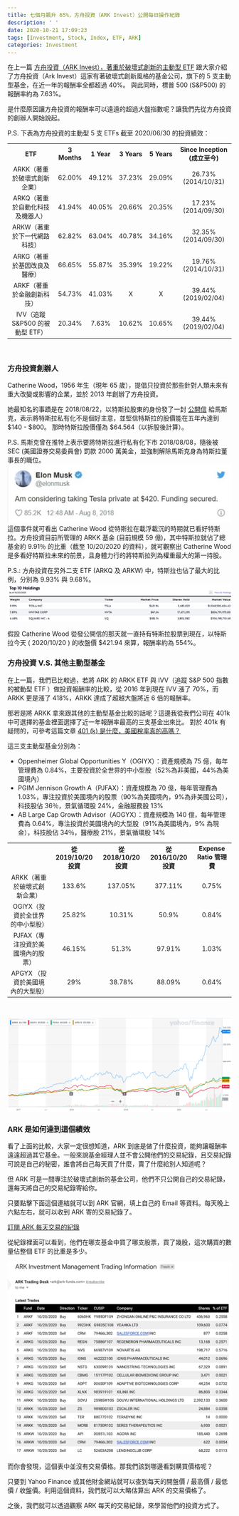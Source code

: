 ```yaml
---
title: 七個月飆升 65%，方舟投資（ARK Invest）公開每日操作紀錄
description: ' '
date: 2020-10-21 17:09:23
tags: [Investment, Stock, Index, ETF, ARK]
categories: Investment
---
```


在上一篇 [方舟投資（ARK Invest），著重於破壞式創新的主動型 ETF](https://ycjhuo.gitlab.io/2020/10/10/Ark-Invest/) 跟大家介紹了方舟投資（Ark Invest）這家有著破壞式創新風格的基金公司，旗下的 5 支主動型基金，在近一年的報酬率全都超過 40%。
與此同時，標普 500 (S&P500) 的報酬率約為 7.63%。 

是什麼原因讓方舟投資的報酬率可以遠遠的超過大盤指數呢？讓我們先從方舟投資的創辦人開始說起。

P.S. 下表為方舟投資的主動型 5 支 ETFs 截至 2020/06/30 的投資績效：
<table style="width:100%">
  <tr>
    <th align="center">ETF</th>
    <th align="center">3 Months</th>
    <th align="center">1 Year</th>
    <th align="center">3 Years</th>
    <th align="center">5 Years</th>
    <th align="center">Since Inception (成立至今)</th>
  </tr>
  <tr>
    <td align="center">ARKK（著重於破壞式創新企業）</td>
    <td align="center">62.00%</td>
    <td align="center">49.12%</td>
    <td align="center">37.23%</td>
    <td align="center">29.09%</td>
    <td align="center">26.73% (2014/10/31)</td>
  </tr>
  <tr>
    <td align="center">ARKQ（著重於自動化科技及機器人）</td>
    <td align="center">41.94%</td>
    <td align="center">40.05%</td>
    <td align="center">20.66%</td>
    <td align="center">20.35%</td>
    <td align="center">17.23% (2014/09/30)</td>
  </tr>
  <tr>
    <td align="center">ARKW（著重於下一代網路科技）</td>
    <td align="center">62.82%</td>
    <td align="center">63.04%</td>
    <td align="center">40.78%</td>
    <td align="center">34.16%</td>
    <td align="center">32.35% (2014/09/30)</td>
  </tr>
  <tr>
    <td align="center">ARKG（著重於基因改良及醫療）</td>
    <td align="center">66.65%</td>
    <td align="center">55.87%</td>
    <td align="center">35.39%</td>
    <td align="center">19.22%</td>
    <td align="center">19.76% (2014/10/31)</td>
  </tr>
  <tr>
    <td align="center">ARKF（著重於金融創新科技）</td>
    <td align="center">54.73%</td>
    <td align="center">41.03%</td>
    <td align="center">X</td>
    <td align="center">X</td>
    <td align="center">39.44% (2019/02/04)</td>
  </tr>
  <tr>
    <td align="center">IVV（追蹤 S&P500 的被動型 ETF）</td>
    <td align="center">20.34%</td>
    <td align="center">7.63%</td>
    <td align="center">10.62%</td>
    <td align="center">10.65%</td>
    <td align="center">39.44% (2019/02/04)</td>
  </tr>
</table>
<br/>

### 方舟投資創辦人

Catherine Wood，1956 年生（現年 65 歲），提倡只投資於那些針對人類未來有重大改變或影響的企業，並於 2013 年創辦了方舟投資。

她最知名的事蹟是在 2018/08/22，以特斯拉股東的身份發了一封 [公開信](https://ark-invest.com/market-commentary/tesla-private/) 給馬斯克，表示將特斯拉私有化不是個好主意，並堅信特斯拉的股價能在五年內達到 $140 - $800。 那時特斯拉股價僅為 $64.564（以拆股後計算）。

P.S. 馬斯克曾在推特上表示要將特斯拉進行私有化下市 2018/08/08，隨後被 SEC (美國證券交易委員會)  罰款 2000 萬美金，並強制解除馬斯克身為特斯拉董事長的職位。
![31-1](../images/31-1.png)
這個事件就可看出 Catherine Wood 從特斯拉在載浮載沉的時期就已看好特斯拉。方舟投資目前所管理的 ARKK 基金 (目前規模 59 億)，其中特斯拉就佔了總基金約 9.91％ 的比重（截至 10/20/2020 的資料），就可觀察出 Catherine Wood 是多看好特斯拉未來的前景，且身體力行的將特斯拉列為權重最大的第一持股。

P.S.: 方舟投資在另外二支 ETF (ARKQ 及 ARKW) 中，特斯拉也佔了最大的比例，分別為 9.93% 與 9.68%。
![31-2](../images/31-2.png)

假設 Catherine Wood 從發公開信的那天就一直持有特斯拉股票到現在，以特斯拉今天 ( 2020/10/20 ) 的收盤價 $421.94 來算，報酬率約為 554%。
<br/>

### 方舟投資 V.S. 其他主動型基金
在上一篇，我們已比較過，若將 ARK 的 ARKK ETF 與 IVV（追蹤 S&P 500 指數的被動型 ETF ）做投資報酬率的比較，從 2016 年到現在 IVV 漲了 70%，而 ARKK 更是漲了 418%，ARKK 達成了超越大盤將近 6 倍的報酬率。

那若是將 ARKK 拿來跟其他的主動型基金比較的話呢？這邊我從我們公司在 401k 中可選擇的基金裡面選擇了近一年報酬率最高的三支基金出來比。
對於 401k 有疑問的，可參考這篇文章 [401 (k) 是什麼，美國稅率真的高嗎？
](https://ycjhuo.gitlab.io/2020/07/13/Explore%20401k%20and%20Does%20Tax%20High%20in%20the%20U.S/)

這三支主動型基金分別為：
- Oppenheimer Global Opportunities Y（OGIYX）：資產規模為 75 億，每年管理費為 0.84%，主要投資於全世界的中小型股（52%為非美國，44%為美國境內）
- PGIM Jennison Growth A（PJFAX）：資產規模為 70 億，每年管理費為 1.03%，專注投資於美國境內的股票（90%為美國境內，9%為非美國公司），科技股佔 36％，景氣循環股 24%，金融服務股 13%
- AB Large Cap Growth Advisor（AOGYX）：資產規模為 140 億，每年管理費為 0.64%，專注投資於美國境內的大型股（91%為美國境內，9% 為現金），科技股佔 34％，醫療股 21%，景氣循環股 14%

<table style="width:100%">
  <tr>
    <th align="center"></th>
    <th align="center">從 2019/10/20 投資</th>
    <th align="center">從 2018/10/20 投資</th>
    <th align="center">從 2016/10/20 投資</th>
    <th align="center">Expense Ratio 管理費</th>
  </tr>
  <tr>
    <td align="center">ARKK（著重於破壞式創新企業）</td>
    <td align="center">133.6%</td>
    <td align="center">137.05%</td>
    <td align="center">377.11%</td>
    <td align="center">0.75%</td>
  </tr>
  <tr>
    <td align="center">OGIYX（投資於全世界的中小型股）</td>
    <td align="center">25.82%</td>
    <td align="center">10.31%</td>
    <td align="center">50.9%</td>
    <td align="center">0.84%</td>
  </tr>
  <tr>
    <td align="center">PJFAX（專注投資於美國境內的股票） </td>
    <td align="center">46.15%</td>
    <td align="center">51.3%</td>
    <td align="center">97.91%</td>
    <td align="center">1.03%</td>
  </tr>
  <tr>
    <td align="center">APGYX （投資於美國境內的大型股）</td>
    <td align="center">29%</td>
    <td align="center">38.78%</td>
    <td align="center">88.09%</td>
    <td align="center">0.64%</td>
  </tr>
</table>
<br/>

![31-3](../images/31-3.png)
<br/>

### ARK 是如何達到這個績效

看了上面的比較，大家一定很想知道，ARK 到底是做了什麼投資，能夠讓報酬率遠遠超過其它基金。一般來說基金經理人並不會公開他們的交易紀錄，且交易紀錄可說是自己的秘密，誰會將自己每天買了什麼，賣了什麼給別人知道呢？

但 ARK 可是一間專注於破壞式創新的基金公司，他們不只公開自己的交易紀錄，還每天將自己的交易紀錄寄給你。


只要點擊下面這個連結就可以到 ARK 官網，填上自己的 Email 等資料。每天晚上六點左右，就可以收到 ARK 寄的交易紀錄了。

[訂閱 ARK 每天交易的紀錄](https://ark-funds.com/trade-notifications)


從紀錄裡面可以看到，他們在哪支基金中買了哪支股票，買了幾股，這次購買的數量佔整個 ETF 的比重是多少。

![31-4](../images/31-4.png)

而你會發現，這個表中並沒有交易價格。那我們該到哪邊看到購買價格呢？

只要到 Yahoo Finance 或其他財金網站就可以查到每天的開盤價 / 最高價 / 最低價 / 收盤價。利用這個資料，我們就可以大略估算出 ARK 的交易價格了。

之後，我們就可以透過觀察 ARK 每天的交易紀錄，來學習他們的投資方式了。
